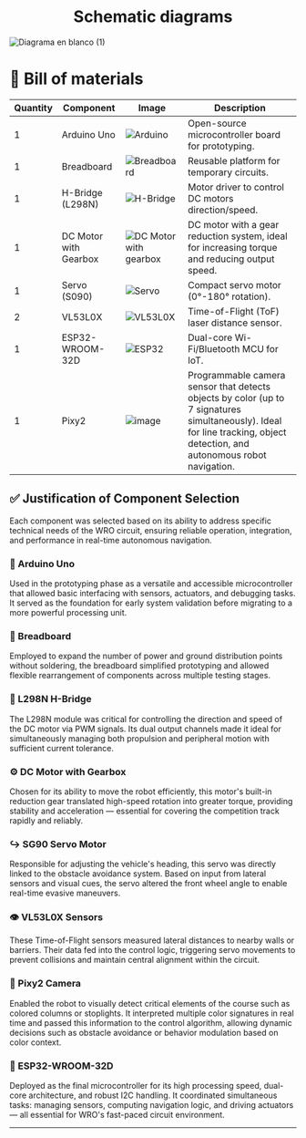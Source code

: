 <h1 align="center">Schematic diagrams</h1>

![Diagrama en blanco (1)](https://github.com/user-attachments/assets/8d994640-49fc-4bd6-ba16-e3e5d442daac)



# 📁 Bill of materials

| Quantity | Component        | Image | Description |
|----------|------------------|-------|-------------|
| 1        | Arduino Uno      | ![Arduino](https://www.videoycomputacion.com.ve/5808-large_default/arduino-uno-r3-atmega-dip-328p-chip-grde.jpg) | Open-source microcontroller board for prototyping. |
| 1        | Breadboard       | ![Breadboard](https://eloctavobit.com/imagenes/2023/06/64799b86081a2.webp) | Reusable platform for temporary circuits. |
| 1        | H-Bridge (L298N) | ![H-Bridge](https://acdn-us.mitiendanube.com/stores/975/836/products/17637-mla20140879523_082014-o-8f0828cf82de8cee6415565106613680-480-0.jpg) | Motor driver to control DC motors direction/speed. |
| 1 | DC Motor with Gearbox | ![DC Motor with gearbox](https://robot.com.ve/wp-content/uploads/2021/08/Motorreductor-con-caja-reductora-6V-1-48-1.jpg) | DC motor with a gear reduction system, ideal for increasing torque and reducing output speed. |
| 1        | Servo (S090)     | ![Servo](https://www.aranacorp.com/wp-content/uploads/towerpro-servo-sg90.jpg) | Compact servo motor (0°-180° rotation). |
| 2        | VL53L0X          | ![VL53L0X](https://naylampmechatronics.com/1620-superlarge_default/sensor-vl53l0x-de-tof.jpg) | Time-of-Flight (ToF) laser distance sensor. |
| 1        | ESP32-WROOM-32D  | ![ESP32](http://wiztech.com.ua/wp-content/uploads/2024/04/ESP32-wroom-32D.webp) | Dual-core Wi-Fi/Bluetooth MCU for IoT. |
| 1        | Pixy2  | ![image](https://github.com/user-attachments/assets/75e9e0f7-ad2d-49d0-8a4a-0eb5d30714c4) | Programmable camera sensor that detects objects by color (up to 7 signatures simultaneously). Ideal for line tracking, object detection, and autonomous robot navigation. |

## ✅ Justification of Component Selection

Each component was selected based on its ability to address specific technical needs of the WRO circuit, ensuring reliable operation, integration, and performance in real-time autonomous navigation.

### 🧠 Arduino Uno
Used in the prototyping phase as a versatile and accessible microcontroller that allowed basic interfacing with sensors, actuators, and debugging tasks. It served as the foundation for early system validation before migrating to a more powerful processing unit.

### 🔌 Breadboard
Employed to expand the number of power and ground distribution points without soldering, the breadboard simplified prototyping and allowed flexible rearrangement of components across multiple testing stages.

### 🔀 L298N H-Bridge
The L298N module was critical for controlling the direction and speed of the DC motor via PWM signals. Its dual output channels made it ideal for simultaneously managing both propulsion and peripheral motion with sufficient current tolerance.

### ⚙️ DC Motor with Gearbox
Chosen for its ability to move the robot efficiently, this motor's built-in reduction gear translated high-speed rotation into greater torque, providing stability and acceleration — essential for covering the competition track rapidly and reliably.

### ↪️ SG90 Servo Motor
Responsible for adjusting the vehicle's heading, this servo was directly linked to the obstacle avoidance system. Based on input from lateral sensors and visual cues, the servo altered the front wheel angle to enable real-time evasive maneuvers.

### 👁️ VL53L0X Sensors
These Time-of-Flight sensors measured lateral distances to nearby walls or barriers. Their data fed into the control logic, triggering servo movements to prevent collisions and maintain central alignment within the circuit.

### 🎥 Pixy2 Camera
Enabled the robot to visually detect critical elements of the course such as colored columns or stoplights. It interpreted multiple color signatures in real time and passed this information to the control algorithm, allowing dynamic decisions such as obstacle avoidance or behavior modulation based on color context.

### 🧠 ESP32-WROOM-32D
Deployed as the final microcontroller for its high processing speed, dual-core architecture, and robust I2C handling. It coordinated simultaneous tasks: managing sensors, computing navigation logic, and driving actuators — all essential for WRO's fast-paced circuit environment.

---
